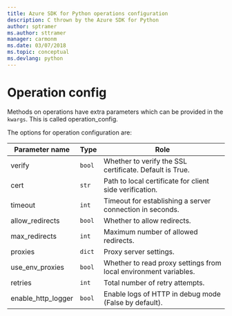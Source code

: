 ```yaml
---
title: Azure SDK for Python operations configuration 
description: C thrown by the Azure SDK for Python
author: sptramer
ms.author: sttramer
manager: carmonm
ms.date: 03/07/2018
ms.topic: conceptual
ms.devlang: python
---
```


# Operation config 

Methods on operations have extra parameters which can be provided in the `kwargs`. This is called operation_config.

The options for operation configuration are:

|Parameter name|Type|Role|
|----------------------|------|---------------|
| verify |`bool`|Whether to verify the SSL certificate. Default is True.|
|  cert |`str`| Path to local certificate for client side verification.|
|  timeout |`int`| Timeout for establishing a server connection in seconds.|
|  allow_redirects |`bool` | Whether to allow redirects.|
|  max_redirects  |`int`| Maximum number of allowed redirects.|
|  proxies  |`dict` |Proxy server settings.|
|  use_env_proxies |`bool` |Whether to read proxy settings from local environment variables.|
|  retries  |`int` | Total number of retry attempts.|
|  enable_http_logger | `bool`| Enable logs of HTTP in debug mode (False by default).|
